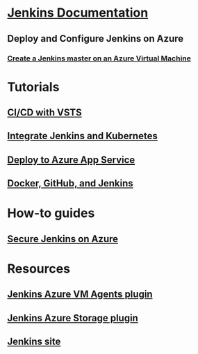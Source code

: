 # [Jenkins Documentation](index.md)
## Deploy and Configure Jenkins on Azure
### [Create a Jenkins master on an Azure Virtual Machine](/azure/jenkins/install-jenkins-solution-template)
# Tutorials
## [CI/CD with VSTS](https://opsstaging.www.visualstudio.com/en-us/docs/build/apps/jenkins/build-deploy-jenkins?branch=devopsdocs%2Fahomer%2Flinux-rm)
## [Integrate Jenkins and Kubernetes](/azure/container-service/container-service-kubernetes-jenkins)
## [Deploy to Azure App Service](/azure/jenkins/execute-cli-jenkins-pipeline)
## [Docker, GitHub, and Jenkins](/azure/virtual-machines/linux/tutorial-jenkins-github-docker-cicd)
# How-to guides
## [Secure Jenkins on Azure](https://jenkins.io/blog/2017/04/20/secure-jenkins-on-azure/)
# Resources
## [Jenkins Azure VM Agents plugin](https://plugins.jenkins.io/azure-vm-agents)
## [Jenkins Azure Storage plugin](https://github.com/jenkinsci/windows-azure-storage-plugin)
## [Jenkins site](https://jenkins.io/)
